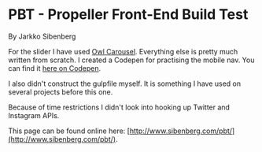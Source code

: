# PBT - Propeller Front-End Build Test
By Jarkko Sibenberg

For the slider I have used [Owl Carousel](http://www.owlcarousel.owlgraphic.com/). Everything else is pretty much written from scratch. I created a Codepen for practising the mobile nav. You can find it [here on Codepen](http://codepen.io/jarkko/pen/KzOvxX).

I also didn't construct the gulpfile myself. It is something I have used on several projects before this one.

Because of time restrictions I didn't look into hooking up Twitter and Instagram APIs.

This page can be found online here: [http://www.sibenberg.com/pbt/](http://www.sibenberg.com/pbt/).
